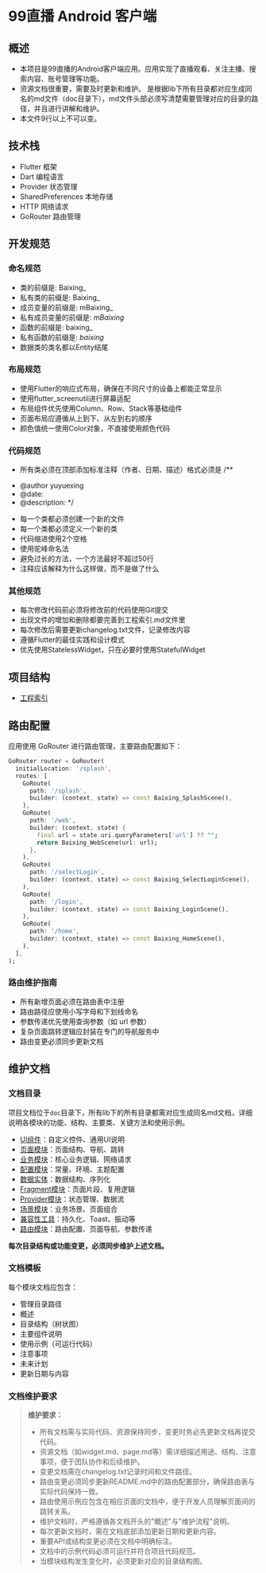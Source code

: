 # 99直播 Android 客户端

## 概述

- 本项目是99直播的Android客户端应用。应用实现了直播观看、关注主播、搜索内容、账号管理等功能。
- 资源文档很重要，需要及时更新和维护。
是根据lib下所有目录都对应生成同名的md文件（doc目录下），md文件头部必须写清楚需要管理对应的目录的路径，并且进行讲解和维护。
- 本文件9行以上不可以变。


## 技术栈

- Flutter 框架
- Dart 编程语言
- Provider 状态管理
- SharedPreferences 本地存储
- HTTP 网络请求
- GoRouter 路由管理

## 开发规范

### 命名规范

- 类的前缀是: Baixing_
- 私有类的前缀是: Baixing_
- 成员变量的前缀是: mBaixing_
- 私有成员变量的前缀是: _mBaixing_
- 函数的前缀是: baixing_
- 私有函数的前缀是: _baixing_
- 数据类的类名都以Entity结尾

### 布局规范

- 使用Flutter的响应式布局，确保在不同尺寸的设备上都能正常显示
- 使用flutter_screenutil进行屏幕适配
- 布局组件优先使用Column、Row、Stack等基础组件
- 页面布局应遵循从上到下、从左到右的顺序
- 颜色值统一使用Color对象，不直接使用颜色代码

### 代码规范

- 所有类必须在顶部添加标准注释（作者、日期、描述）格式必须是
/**
 * @author yuyuexing
 * @date: 
 * @description: 
 */
- 每一个类都必须创建一个新的文件
- 每一个类都必须定义一个新的类
- 代码缩进使用2个空格
- 使用驼峰命名法
- 避免过长的方法，一个方法最好不超过50行
- 注释应该解释为什么这样做，而不是做了什么

### 其他规范

- 每次修改代码前必须将修改前的代码使用Git提交
- 出现文件的增加和删除都要完善到工程索引.md文件里
- 每次修改后需要更新changelog.txt文件，记录修改内容
- 遵循Flutter的最佳实践和设计模式
- 优先使用StatelessWidget，只在必要时使用StatefulWidget

## 项目结构
- [工程索引](./工程索引.md)

## 路由配置

应用使用 GoRouter 进行路由管理，主要路由配置如下：

```dart
GoRouter router = GoRouter(
  initialLocation: '/splash',
  routes: [
    GoRoute(
      path: '/splash',
      builder: (context, state) => const Baixing_SplashScene(),
    ),
    GoRoute(
      path: '/web',
      builder: (context, state) {
        final url = state.uri.queryParameters['url'] ?? "";
        return Baixing_WebScene(url: url);
      },
    ),
    GoRoute(
      path: '/selectLogin',
      builder: (context, state) => const Baixing_SelectLoginScene(),
    ),
    GoRoute(
      path: '/login',
      builder: (context, state) => const Baixing_LoginScene(),
    ),
    GoRoute(
      path: '/home',
      builder: (context, state) => const Baixing_HomeScene(),
    ),
  ],
);
```

### 路由维护指南

- 所有新增页面必须在路由表中注册
- 路由路径应使用小写字母和下划线命名
- 参数传递优先使用查询参数（如 url 参数）
- 复杂页面跳转逻辑应封装在专门的导航服务中
- 路由变更必须同步更新文档

## 维护文档

### 文档目录

项目文档位于`doc`目录下，所有lib下的所有目录都需对应生成同名md文档，详细说明各模块的功能、结构、主要类、关键方法和使用示例。

- [UI组件](./doc/widget.md)：自定义控件、通用UI说明
- [页面模块](./doc/page.md)：页面结构、导航、跳转
- [业务模块](./doc/business.md)：核心业务逻辑、网络请求
- [配置模块](./doc/config.md)：常量、环境、主题配置
- [数据实体](./doc/entity.md)：数据结构、序列化
- [Fragment模块](./doc/fragment.md)：页面片段、复用逻辑
- [Provider模块](./doc/provider.md)：状态管理、数据流
- [场景模块](./doc/scene.md)：业务场景、页面组合
- [兼容性工具](./doc/compat.md)：持久化、Toast、振动等
- [路由模块](./doc/router.md)：路由配置、页面导航、参数传递

**每次目录结构或功能变更，必须同步维护上述文档。**

### 文档模板

每个模块文档应包含：
- 管理目录路径
- 概述
- 目录结构（树状图）
- 主要组件说明
- 使用示例（可运行代码）
- 注意事项
- 未来计划
- 更新日期与内容

### 文档维护要求

> **维护要求：**
> - 所有文档需与实际代码、资源保持同步，变更时务必先更新文档再提交代码。
> - 资源文档（如widget.md、page.md等）需详细描述用途、结构、注意事项，便于团队协作和后续维护。
> - 变更文档需在changelog.txt记录时间和文件路径。
> - 路由变更必须同步更新README.md中的路由配置部分，确保路由表与实际代码保持一致。
> - 路由使用示例应包含在相应页面的文档中，便于开发人员理解页面间的跳转关系。
> - 维护文档时，严格遵循各文档开头的"概述"与"维护流程"说明。
> - 每次更新文档时，需在文档底部添加更新日期和更新内容。
> - 重要API或结构变更必须在文档中明确标注。
> - 文档中的示例代码必须可运行并符合项目代码规范。
> - 当模块结构发生变化时，必须更新对应的目录结构图。
